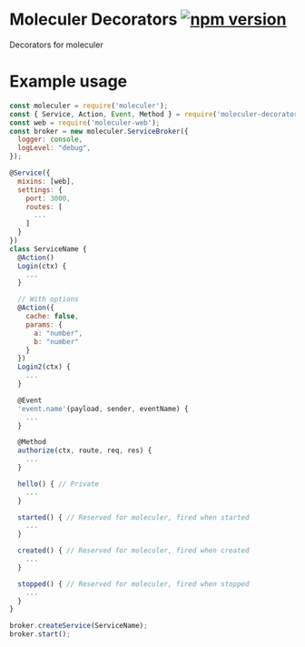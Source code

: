 # Moleculer Decorators [![npm version](https://badge.fury.io/js/moleculer-decorators.svg)](https://badge.fury.io/js/moleculer-decorators)
Decorators for moleculer

# Example usage

```js
const moleculer = require('moleculer');
const { Service, Action, Event, Method } = require('moleculer-decorators');
const web = require('moleculer-web');
const broker = new moleculer.ServiceBroker({
  logger: console,
  logLevel: "debug",
});

@Service({
  mixins: [web],
  settings: {
    port: 3000,
    routes: [
      ...
    ]
  }
})
class ServiceName {
  @Action()
  Login(ctx) {
    ...
  }

  // With options
  @Action({
    cache: false,
    params: {
      a: "number",
      b: "number"
    }
  })
  Login2(ctx) {
    ...
  }

  @Event
  'event.name'(payload, sender, eventName) {
    ...
  }

  @Method
  authorize(ctx, route, req, res) {
    ...
  }

  hello() { // Private
    ...
  }

  started() { // Reserved for moleculer, fired when started
    ...
  }

  created() { // Reserved for moleculer, fired when created
    ...
  }

  stopped() { // Reserved for moleculer, fired when stopped
    ...
  }
}

broker.createService(ServiceName);
broker.start();

```